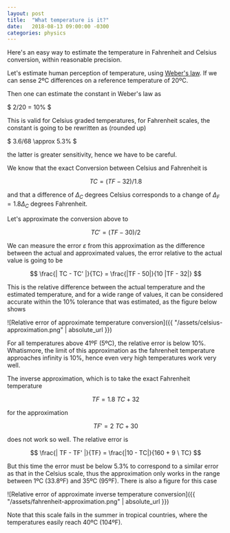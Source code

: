 ```yaml
---
layout: post
title:  "What temperature is it?"
date:   2018-08-13 09:00:00 -0300
categories: physics
---
```


Here's an easy way to estimate the temperature
in Fahrenheit and Celsius conversion, within reasonable precision.

Let's estimate human perception of temperature,
using [Weber's law][weber]. If we can sense 2ºC differences 
on a reference temperature of 20ºC.

Then one can estimate the constant in Weber's law as

$ 2/20 = 10\% $

This is valid for Celsius graded temperatures, for Fahrenheit
scales, the constant is going to be rewritten as
(rounded up)

$ 3.6/68 \approx 5.3\% $

the latter is greater sensitivity, hence we have to be careful.

We know that the exact Conversion between Celsius and Fahrenheit is

$$ TC = (TF - 32)/1.8 $$

and that a difference of $\Delta_C$ degrees Celsius corresponds
to a change of $\Delta_F = 1.8 \Delta_C$ degrees Fahrenheit.

Let's approximate the conversion above to

$$ TC' = (TF - 30)/2 $$

We can measure the error $\varepsilon$ from this approximation
as the difference between the actual and approximated values,
the error relative to the actual value is going to be

$$ \frac{| TC - TC' |}{TC} = \frac{|TF - 50|}{10 |TF - 32|} $$

This is the relative difference between the actual temperature
and the estimated temperature, and for a wide range of values,
it can be considered accurate within the $10\%$
tolerance that was estimated, as the figure below shows

![Relative error of approximate temperature conversion]({{ "/assets/celsius-approximation.png" | absolute_url }})

For all temperatures above 41ºF (5ºC), the
relative error is below $10\%$.
Whatismore, the limit
of this approximation as the fahrenheit temperature approaches infinity
is $10\%$, hence even very high temperatures work very well.

The inverse approximation, which is to take the exact Fahrenheit temperature

$$ TF = 1.8 \ TC +32 $$

for the approximation

$$ TF' = 2 \ TC + 30 $$

does not work so well. The relative error is

$$ \frac{| TF - TF' |}{TF} = \frac{|10 - TC|}{160 + 9 \ TC} $$

But this time the error must be below $5.3\%$ to correspond
to a similar error as that in the Celsius scale,
thus the approximation only works in the range between
1ºC (33.8ºF) and 35ºC (95ºF). There is also a figure for this case

![Relative error of approximate inverse temperature conversion]({{ "/assets/fahrenheit-approximation.png" | absolute_url }})

Note that this scale fails in the summer in tropical countries,
where the temperatures easily reach 40ºC (104ºF).

[weber]: https://en.wikipedia.org/wiki/Weber%E2%80%93Fechner_law